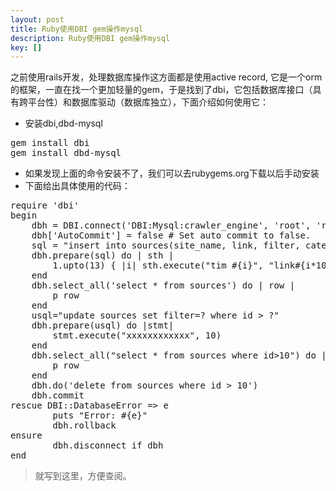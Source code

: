 ```yaml
---
layout: post
title: Ruby使用DBI gem操作mysql
description: Ruby使用DBI gem操作mysql
key: []
---
```

之前使用rails开发，处理数据库操作这方面都是使用active record, 它是一个orm的框架，一直在找一个更加轻量的gem，于是找到了dbi，它包括数据库接口（具有跨平台性）和数据库驱动（数据库独立），下面介绍如何使用它：

 - 安装dbi,dbd-mysql
<pre>
gem install dbi
gem install dbd-mysql
</pre>
 - 如果发现上面的命令安装不了，我们可以去rubygems.org下载以后手动安装
 - 下面给出具体使用的代码：
<pre>
require 'dbi'
begin
	dbh = DBI.connect('DBI:Mysql:crawler_engine', 'root', 'root')
	dbh['AutoCommit'] = false # Set auto commit to false.
	sql = "insert into sources(site_name, link, filter, category) VALUES (?,?,?,?)"
	dbh.prepare(sql) do | sth |
		1.upto(13) { |i| sth.execute("tim #{i}", "link#{i*10}", "filter#{i*100}", "cat#{i*100}")}
	end
	dbh.select_all('select * from sources') do | row |
		p row
	end
	usql="update sources set filter=? where id > ?"
	dbh.prepare(usql) do |stmt|
		stmt.execute("xxxxxxxxxxxx", 10)
	end
	dbh.select_all("select * from sources where id>10") do |row|
		p row
	end
	dbh.do('delete from sources where id > 10')
	dbh.commit
rescue DBI::DatabaseError => e
		puts "Error: #{e}"
		dbh.rollback
ensure
		dbh.disconnect if dbh
end
</pre>

> 就写到这里，方便查阅。
